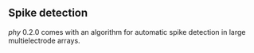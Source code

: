 ## Spike detection

*phy* 0.2.0 comes with an algorithm for automatic spike detection in large multielectrode arrays.
